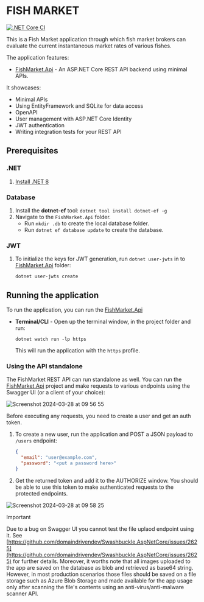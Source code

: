 # FISH MARKET

[![.NET Core CI](https://github.com/ariellourenco/fishmarket/actions/workflows/dotnet.yml/badge.svg)](https://github.com/ariellourenco/fishmarket/actions/workflows/dotnet.yml)

This is a Fish Market application through which fish market brokers can evaluate
the current instantaneous market rates of various fishes. 

The application features:

- [FishMarket.Api](src/FishMarket.Api) - An ASP.NET Core REST API backend using minimal APIs.

It showcases:

- Minimal APIs
- Using EntityFramework and SQLite for data access
- OpenAPI
- User management with ASP.NET Core Identity
- JWT authentication
- Writing integration tests for your REST API

## Prerequisites

### .NET

1. [Install .NET 8](https://dotnet.microsoft.com/en-us/download)

### Database

1. Install the **dotnet-ef** tool: `dotnet tool install dotnet-ef -g`
2. Navigate to the `FishMarket.Api` folder.
    - Run `mkdir .db` to create the local database folder.
    - Run `dotnet ef database update` to create the database.

### JWT 

1. To initialize the keys for JWT generation, run `dotnet user-jwts` in to [FishMarket.Api](src/FishMarket.Api) folder:

    ```
    dotnet user-jwts create
    ```
## Running the application

To run the application, you can run the [FishMarket.Api](src/FishMarket.Api)
    
   - **Terminal/CLI** - Open up the terminal window, in the project folder and run: 
   
      ```
      dotnet watch run -lp https
      ```

      This will run the application with the `https` profile.

### Using the API standalone
The FishMarket REST API can run standalone as well. You can run the [FishMarket.Api](src/FishMarket.Api) project and make requests to various endpoints using the Swagger UI (or a client of your choice):

![Screenshot 2024-03-28 at 09 56 55](https://github.com/ariellourenco/fishmarket/assets/16090192/abb88c4a-4018-4eef-8b03-9de75b9328f6)

Before executing any requests, you need to create a user and get an auth token.

1. To create a new user, run the application and POST a JSON payload to `/users` endpoint:

    ```json
    {
      "email": "user@example.com",
      "password": "<put a password here>"
    }
    ```
2. Get the returned token and add it to the AUTHORIZE window. You should be able to use this token to make authenticated requests to the protected endpoints.
   
![Screenshot 2024-03-28 at 09 58 25](https://github.com/ariellourenco/fishmarket/assets/16090192/6da489d3-f559-4961-9586-1e6c76518bf2)

> [!IMPORTANT] 
> Due to a bug on Swagger UI you cannot test the file uplaod endpoint using it. See [https://github.com/domaindrivendev/Swashbuckle.AspNetCore/issues/2625](https://github.com/domaindrivendev/Swashbuckle.AspNetCore/issues/2625) for further details. Moreover, it worths note that all images uploaded to the app are
> saved on the database as blob and retrieved as base64 string. However, in most production scenarios those files should be saved on a file storage such as
> Azure Blob Storage and made available for the app usage only after scanning the file's contents using an anti-virus/anti-malware scanner API. 
